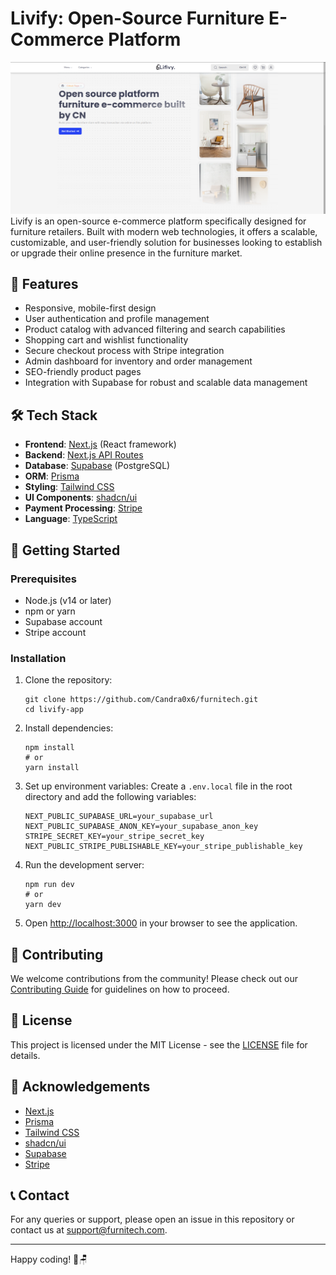 # Livify: Open-Source Furniture E-Commerce Platform

[![Livify](./public/images/Livify.png)](https://livify.vercel.app/)
Livify is an open-source e-commerce platform specifically designed for furniture retailers. Built with modern web technologies, it offers a scalable, customizable, and user-friendly solution for businesses looking to establish or upgrade their online presence in the furniture market.

## 🚀 Features

- Responsive, mobile-first design
- User authentication and profile management
- Product catalog with advanced filtering and search capabilities
- Shopping cart and wishlist functionality
- Secure checkout process with Stripe integration
- Admin dashboard for inventory and order management
- SEO-friendly product pages
- Integration with Supabase for robust and scalable data management

## 🛠 Tech Stack

- **Frontend**: [Next.js](https://nextjs.org/) (React framework)
- **Backend**: [Next.js API Routes](https://nextjs.org/docs/api-routes/introduction)
- **Database**: [Supabase](https://supabase.com/) (PostgreSQL)
- **ORM**: [Prisma](https://www.prisma.io/)
- **Styling**: [Tailwind CSS](https://tailwindcss.com/)
- **UI Components**: [shadcn/ui](https://ui.shadcn.com/)
- **Payment Processing**: [Stripe](https://stripe.com/)
- **Language**: [TypeScript](https://www.typescriptlang.org/)

## 🚦 Getting Started

### Prerequisites

- Node.js (v14 or later)
- npm or yarn
- Supabase account
- Stripe account

### Installation

1. Clone the repository:
   ```
   git clone https://github.com/Candra0x6/furnitech.git
   cd livify-app
   ```

2. Install dependencies:
   ```
   npm install
   # or
   yarn install
   ```

3. Set up environment variables:
   Create a `.env.local` file in the root directory and add the following variables:
   ```
   NEXT_PUBLIC_SUPABASE_URL=your_supabase_url
   NEXT_PUBLIC_SUPABASE_ANON_KEY=your_supabase_anon_key
   STRIPE_SECRET_KEY=your_stripe_secret_key
   NEXT_PUBLIC_STRIPE_PUBLISHABLE_KEY=your_stripe_publishable_key
   ```

4. Run the development server:
   ```
   npm run dev
   # or
   yarn dev
   ```

5. Open [http://localhost:3000](http://localhost:3000) in your browser to see the application.

## 🤝 Contributing

We welcome contributions from the community! Please check out our [Contributing Guide](CONTRIBUTING.md) for guidelines on how to proceed.

## 📜 License

This project is licensed under the MIT License - see the [LICENSE](LICENSE) file for details.

## 🙏 Acknowledgements

- [Next.js](https://nextjs.org/)
- [Prisma](https://www.prisma.io/)
- [Tailwind CSS](https://tailwindcss.com/)
- [shadcn/ui](https://ui.shadcn.com/)
- [Supabase](https://supabase.com/)
- [Stripe](https://stripe.com/)

## 📞 Contact

For any queries or support, please open an issue in this repository or contact us at support@furnitech.com.

---

Happy coding! 🚀🪑

